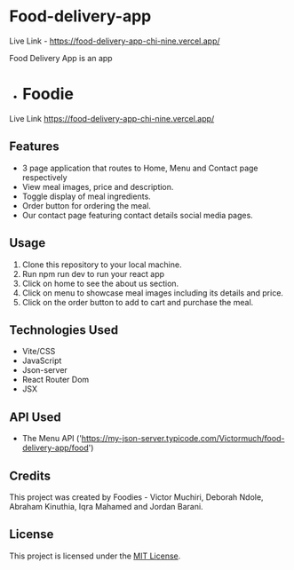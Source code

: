 # Food-delivery-app

Live Link - https://food-delivery-app-chi-nine.vercel.app/

Food Delivery App is an app

- # Foodie

Live Link https://food-delivery-app-chi-nine.vercel.app/

## Features

- 3 page application that routes to Home, Menu and Contact page respectively
- View meal images, price and description.
- Toggle display of meal ingredients.
- Order button for ordering the meal.
- Our contact page featuring contact details social media pages.

## Usage

1. Clone this repository to your local machine.
2. Run npm run dev to run your react app
3. Click on home to see the about us section.
4. Click on menu to showcase meal images including its details and price.
5. Click on the order button to add to cart and purchase the meal.

## Technologies Used

- Vite/CSS
- JavaScript
- Json-server
- React Router Dom
- JSX

## API Used

- The Menu API ('https://my-json-server.typicode.com/Victormuch/food-delivery-app/food')

## Credits

This project was created by Foodies - Victor Muchiri, Deborah Ndole, Abraham Kinuthia, Iqra Mahamed and Jordan Barani.

## License

This project is licensed under the [MIT License](LICENSE).




